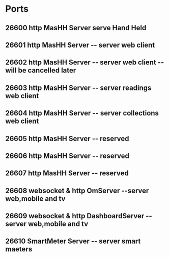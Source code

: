 # Ports
## 26600 http MasHH Server serve Hand Held
## 26601 http MasHH Server -- server web client 
## 26602 http MasHH Server  -- server web client -- will be cancelled later
## 26603 http MasHH Server  -- server readings web client
## 26604 http MasHH Server  -- server collections web client
## 26605 http MasHH Server  -- reserved
## 26606 http MasHH Server  -- reserved
## 26607 http MasHH Server  -- reserved
## 26608 websocket & http OmServer --server web,mobile and tv
## 26609 websocket & http DashboardServer --server web,mobile and tv
## 26610 SmartMeter Server  -- server smart maeters 

